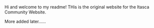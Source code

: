 Hi and welcome to my readme! THis is the original website for the Itasca Community Website. 

More added later...... 
